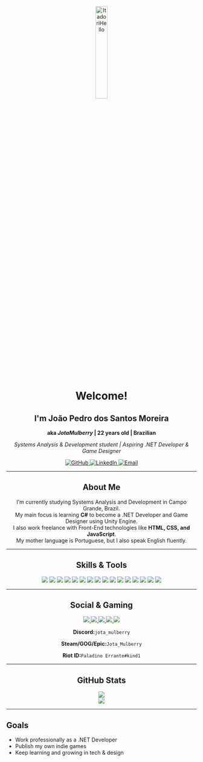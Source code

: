 <div align="center">
  <img src="https://www.gifcen.com/wp-content/uploads/2025/01/yuji-itadori-gif-3.gif" alt="ItadoriHello" width="25%"/>

  <h1>Welcome!</h1>
  <h2>I'm João Pedro dos Santos Moreira</h2>
  <p><strong>aka <em>JotaMulberry</em> | 22 years old | Brazilian</strong></p>
  <p><em>Systems Analysis & Development student | Aspiring .NET Developer & Game Designer</em></p>

  <a href="https://github.com/JotaMulberry">
    <img src="https://img.shields.io/badge/GitHub-100000?logo=github&logoColor=white" alt="GitHub"/>
  </a>
  <a href="https://www.linkedin.com/in/jpsantosmoreira/">
    <img src="https://img.shields.io/badge/LinkedIn-blue?logo=linkedin&style=flat" alt="LinkedIn"/>
  </a>
  <a href="mailto:jpsantosmoreira333@gmail.com">
    <img src="https://img.shields.io/badge/Email-D14836?logo=gmail&logoColor=white" alt="Email"/>
  </a>
</div>

<hr />

<div align="center">
  <h2>About Me</h2>
  <p>
    I'm currently studying Systems Analysis and Development in Campo Grande, Brazil.<br />
    My main focus is learning <strong>C#</strong> to become a .NET Developer and Game Designer using Unity Engine.<br />
    I also work freelance with Front-End technologies like <strong>HTML, CSS, and JavaScript</strong>.<br />
    My mother language is Portuguese, but I also speak English fluently.
  </p>
</div>

<hr />

<div align="center">
  <h2>Skills & Tools</h2>
  <p>
    <img src="https://img.shields.io/badge/C%23-239120?logo=c-sharp&logoColor=white" />
    <img src="https://img.shields.io/badge/.NET-512BD4?style=flat&logo=.net&logoColor=white" />
    <img src="https://img.shields.io/badge/Unity-FFFFFF?style=flat&logo=unity&logoColor=black" />
    <img src="https://img.shields.io/badge/HTML5-E34F26?logo=html5&logoColor=white" />
    <img src="https://img.shields.io/badge/CSS-563d7c?&style=flat&logo=css3&logoColor=white" />
    <img src="https://img.shields.io/badge/JavaScript-F7DF1E?logo=javascript&logoColor=black" />
    <img src="https://img.shields.io/badge/Node.js-6DA55F?logo=node.js&logoColor=white" />
    <img src="https://img.shields.io/badge/npm-CB3837?logo=npm&logoColor=fff" />
    <img src="https://img.shields.io/badge/React-%2320232a.svg?logo=react&logoColor=%2361DAFB" />
    <img src="https://img.shields.io/badge/Tailwind%20CSS-%2338B2AC.svg?logo=tailwind-css&logoColor=white" />
    <img src="https://img.shields.io/badge/Python-3776AB?style=flat&logo=python&logoColor=white" />
    <img src="https://img.shields.io/badge/Aseprite-7D929E?logo=aseprite&logoColor=white" />
    <img src="https://img.shields.io/badge/Photoshop-31A8FF?logo=adobephotoshop&logoColor=white" />
    <img src="https://img.shields.io/badge/Illustrator-FF9A00?logo=adobeillustrator&logoColor=white" />
    <img src="https://img.shields.io/badge/Blender-F5792A?logo=blender&logoColor=white" />
    <img src="https://img.shields.io/badge/AutoCAD-EF1C25?logo=autodesk&logoColor=white" />
  </p>
</div>

<hr />

<div align="center">
  <h2>Social & Gaming</h2>
  <a href="https://www.instagram.com/jp.santos.moreira/">
    <img src="https://img.shields.io/badge/Instagram-E4405F?style=flat&logo=instagram&logoColor=white">
  </a>
  <a href="https://www.twitch.tv/jota_mulberry">
    <img src="https://img.shields.io/badge/Twitch-9146FF?style=flat&logo=twitch&logoColor=white">
  </a>
  <a href="https://www.youtube.com/@Jota_Mulberry">
    <img src="https://img.shields.io/badge/YouTube-FF0000?style=flat&logo=youtube&logoColor=white">
  </a>
  <a href="https://www.tiktok.com/@jota_mulberry">
    <img src="https://img.shields.io/badge/TikTok-000000?style=flat&logo=tiktok&logoColor=white">
  </a>
  <a href="https://x.com/Mullbery_Jota">
    <img src="https://img.shields.io/badge/X-000000?style=flat&logo=x&logoColor=white">
  </a>
  <p>
    <strong>Discord:</strong><code>jota_mulberry</code>
  </p>
  <p>
    <strong>Steam/GOG/Epic:</strong><code>Jota_Mulberry</code>
  </p>
  <p>
    <strong>Riot ID:</strong><code>Paladino Errante#kind1</code>
  </p>
</div>

<hr />

<div align="center">
  <h2>GitHub Stats</h2>
  <img src="https://github-readme-stats.vercel.app/api?username=JotaMulberry&show_icons=true&theme=tokyonight" />
  <br />
  <img src="https://github-readme-streak-stats.herokuapp.com/?user=JotaMulberry&theme=tokyonight" />
</div>

<hr />

<div>
  <h2>Goals</h2>
  <ul>
    <li>Work professionally as a .NET Developer</li>
    <li>Publish my own indie games</li>
    <li>Keep learning and growing in tech & design</li>
  </ul>
</div>
